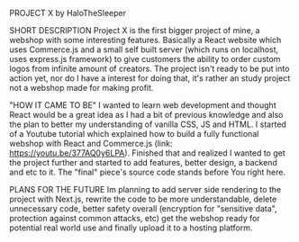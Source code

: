 PROJECT X by HaloTheSleeper

SHORT DESCRIPTION
Project X is the first bigger project of mine, a webshop with some interesting features.
Basically a React website which uses Commerce.js and a small self built server 
(which runs on localhost, uses express.js framework) to give customers the ability to order custom logos from infinite 
amount of creators. The project isn't ready to be put into action yet, nor do I have a 
interest for doing that, it's rather an study project not a webshop made for making profit.

"HOW IT CAME TO BE"
I wanted to learn web development and thought React would be a great idea as I had a bit of previous knowledge
and also the plan to better my understanding of vanilla CSS, JS and HTML. I started of a Youtube tutorial which 
explained how to build a fully functional webshop with React and Commerce.js (link: https://youtu.be/377AQ0y6LPA).
Finished that and realized I wanted to get the project further and started to add features, better design, a backend and etc to it.
The "final" piece's source code stands before You right here.

PLANS FOR THE FUTURE
Im planning to add server side rendering to the project with Next.js, rewrite the code to be more understandable, 
delete unnecessary code, better safety overall (encryption for "sensitive data", protection against common attacks, etc) get the webshop ready for potential real world use 
and finally upload it to a hosting platform. 

 
